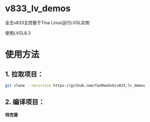# v833_lv_demos
全志v833主控基于Tina Linux运行LVGL实例

使用LVGL8.3

# 使用方法

## 1. 拉取项目：
```bash
git clone --recursive https://github.com/YanMaoOvO/v833_lv_demos
```

## 2. 编译项目：

**待完善**